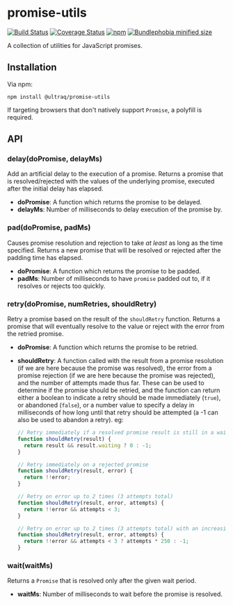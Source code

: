 
promise-utils
=============

[![Build Status](https://github.com/ultraq/promise-utils/actions/workflows/build.yml/badge.svg)](https://github.com/ultraq/promise-utils/actions)
[![Coverage Status](https://coveralls.io/repos/github/ultraq/promise-utils/badge.svg?branch=main)](https://coveralls.io/github/ultraq/promise-utils?branch=main)
[![npm](https://img.shields.io/npm/v/@ultraq/promise-utils.svg?maxAge=3600)](https://www.npmjs.com/package/@ultraq/promise-utils)
[![Bundlephobia minified size](https://img.shields.io/bundlephobia/min/@ultraq/promise-utils)](https://bundlephobia.com/result?p=@ultraq/promise-utils)

A collection of utilities for JavaScript promises.


Installation
------------

Via npm:

```
npm install @ultraq/promise-utils
```

If targeting browsers that don't natively support `Promise`, a polyfill is
required.


API
---

### delay(doPromise, delayMs)

Add an artificial delay to the execution of a promise.  Returns a promise that
is resolved/rejected with the values of the underlying promise, executed after
the initial delay has elapsed.

 - **doPromise**: A function which returns the promise to be delayed.
 - **delayMs**: Number of milliseconds to delay execution of the promise by.

### pad(doPromise, padMs)

Causes promise resolution and rejection to take *at least* as long as the time
specified.  Returns a new promise that will be resolved or rejected after the
padding time has elapsed.

 - **doPromise**: A function which returns the promise to be padded.
 - **padMs**: Number of milliseconds to have `promise` padded out to, if it
   resolves or rejects too quickly.

### retry(doPromise, numRetries, shouldRetry)

Retry a promise based on the result of the `shouldRetry` function.  Returns a
promise that will eventually resolve to the value or reject with the error from
the retried promise.

 - **doPromise**: A function which returns the promise to be retried.
 - **shouldRetry**: A function called with the result from a promise resolution
   (if we are here because the promise was resolved), the error from a promise
   rejection (if we are here because the promise was rejected), and the number
   of attempts made thus far.  These can be used to determine if the promise
   should be retried, and the function can return either a boolean to indicate a
   retry should be made immediately (`true`), or abandoned (`false`), or a
   number value to specify a delay in milliseconds of how long until that retry
   should be attempted (a -1 can also be used to abandon a retry).  eg:

   ```javascript
   // Retry immediately if a resolved promise result is still in a waiting state
   function shouldRetry(result) {
     return result && result.waiting ? 0 : -1;
   }

   // Retry immediately on a rejected promise
   function shouldRetry(result, error) {
     return !!error;
   }

   // Retry on error up to 2 times (3 attempts total)
   function shouldRetry(result, error, attempts) {
     return !!error && attempts < 3;
   }

   // Retry on error up to 2 times (3 attempts total) with an increasing delay between attempts
   function shouldRetry(result, error, attempts) {
     return !!error && attempts < 3 ? attempts * 250 : -1;
   }
   ```

### wait(waitMs)

Returns a `Promise` that is resolved only after the given wait period.

 - **waitMs**: Number of milliseconds to wait before the promise is resolved.
